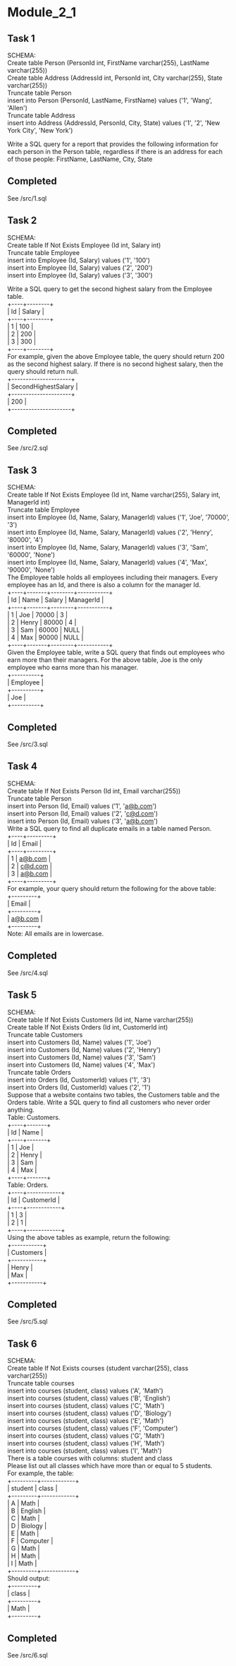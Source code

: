 # Module_2_1 

## Task 1  
SCHEMA:   
Create table Person (PersonId int, FirstName varchar(255), LastName varchar(255))  
Create table Address (AddressId int, PersonId int, City varchar(255), State varchar(255))  
Truncate table Person  
insert into Person (PersonId, LastName, FirstName) values ('1', 'Wang', 'Allen')  
Truncate table Address  
insert into Address (AddressId, PersonId, City, State) values ('1', '2', 'New York City', 'New York')  
 
Write a SQL query for a report that provides the following information for each person in the Person table, regardless if there is an address for each of those people:
FirstName, LastName, City, State  
## Completed
See /src/1.sql

## Task 2  
SCHEMA:   
Create table If Not Exists Employee (Id int, Salary int)  
Truncate table Employee  
insert into Employee (Id, Salary) values ('1', '100')  
insert into Employee (Id, Salary) values ('2', '200')  
insert into Employee (Id, Salary) values ('3', '300')  

Write a SQL query to get the second highest salary from the Employee table.  
+----+--------+  
| Id | Salary |  
+----+--------+  
| 1  | 100    |  
| 2  | 200    |  
| 3  | 300    |  
+----+--------+  
For example, given the above Employee table, the query should return 200 as the second highest salary. If there is no second highest salary, then the query should return null.  
+---------------------+  
| SecondHighestSalary |  
+---------------------+  
| 200                 |  
+---------------------+  
## Completed
See /src/2.sql

## Task 3
SCHEMA:  
Create table If Not Exists Employee (Id int, Name varchar(255), Salary int, ManagerId int)  
Truncate table Employee  
insert into Employee (Id, Name, Salary, ManagerId) values ('1', 'Joe', '70000', '3')  
insert into Employee (Id, Name, Salary, ManagerId) values ('2', 'Henry', '80000', '4')  
insert into Employee (Id, Name, Salary, ManagerId) values ('3', 'Sam', '60000', 'None')  
insert into Employee (Id, Name, Salary, ManagerId) values ('4', 'Max', '90000', 'None')  
The Employee table holds all employees including their managers. Every employee has an Id, and there is also a column for the manager Id.  
+----+-------+--------+-----------+  
| Id | Name  | Salary | ManagerId |  
+----+-------+--------+-----------+  
| 1  | Joe   | 70000  | 3         |  
| 2  | Henry | 80000  | 4         |  
| 3  | Sam   | 60000  | NULL      |  
| 4  | Max   | 90000  | NULL      |  
+----+-------+--------+-----------+  
Given the Employee table, write a SQL query that finds out employees who earn more than their managers. For the above table, Joe is the only employee who earns more than his manager.  
+----------+  
| Employee |  
+----------+  
| Joe      |  
+----------+  
## Completed
See /src/3.sql 

## Task 4  
SCHEMA:  
Create table If Not Exists Person (Id int, Email varchar(255))  
Truncate table Person  
insert into Person (Id, Email) values ('1', 'a@b.com')  
insert into Person (Id, Email) values ('2', 'c@d.com')  
insert into Person (Id, Email) values ('3', 'a@b.com')  
Write a SQL query to find all duplicate emails in a table named Person.  
+----+---------+  
| Id | Email   |  
+----+---------+  
| 1  | a@b.com |  
| 2  | c@d.com |  
| 3  | a@b.com |  
+----+---------+  
For example, your query should return the following for the above table:  
+---------+  
| Email   |  
+---------+  
| a@b.com |  
+---------+  
Note: All emails are in lowercase.  
## Completed
See /src/4.sql 

## Task 5  
SCHEMA:  
Create table If Not Exists Customers (Id int, Name varchar(255))  
Create table If Not Exists Orders (Id int, CustomerId int)  
Truncate table Customers  
insert into Customers (Id, Name) values ('1', 'Joe')  
insert into Customers (Id, Name) values ('2', 'Henry')  
insert into Customers (Id, Name) values ('3', 'Sam')  
insert into Customers (Id, Name) values ('4', 'Max')  
Truncate table Orders  
insert into Orders (Id, CustomerId) values ('1', '3')  
insert into Orders (Id, CustomerId) values ('2', '1')  
Suppose that a website contains two tables, the Customers table and the Orders table. Write a SQL query to find all customers who never order anything.  
Table: Customers.  
+----+-------+  
| Id | Name  |  
+----+-------+  
| 1  | Joe   |  
| 2  | Henry |  
| 3  | Sam   |  
| 4  | Max   |  
+----+-------+  
Table: Orders.  
+----+------------+  
| Id | CustomerId |  
+----+------------+  
| 1  | 3          |  
| 2  | 1          |  
+----+------------+  
Using the above tables as example, return the following:  
+-----------+  
| Customers |  
+-----------+  
| Henry     |  
| Max       |  
+-----------+  
## Completed
See /src/5.sql 

## Task 6  
SCHEMA:  
Create table If Not Exists courses (student varchar(255), class varchar(255))  
Truncate table courses  
insert into courses (student, class) values ('A', 'Math')  
insert into courses (student, class) values ('B', 'English')  
insert into courses (student, class) values ('C', 'Math')  
insert into courses (student, class) values ('D', 'Biology')  
insert into courses (student, class) values ('E', 'Math')  
insert into courses (student, class) values ('F', 'Computer')  
insert into courses (student, class) values ('G', 'Math')  
insert into courses (student, class) values ('H', 'Math')  
insert into courses (student, class) values ('I', 'Math')  
There is a table courses with columns: student and class  
Please list out all classes which have more than or equal to 5 students.  
For example, the table:  
+---------+------------+  
| student | class      |  
+---------+------------+  
| A       | Math       |  
| B       | English    |  
| C       | Math       |  
| D       | Biology    |  
| E       | Math       |  
| F       | Computer   |  
| G       | Math       |  
| H       | Math       |  
| I       | Math       |  
+---------+------------+  
Should output:  
+---------+  
| class   |  
+---------+  
| Math    |  
+---------+  
## Completed
See /src/6.sql 